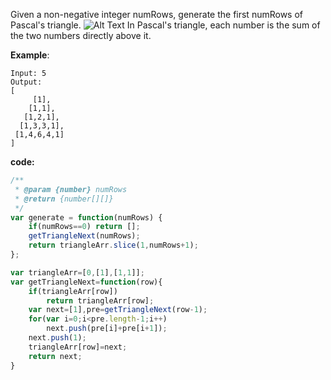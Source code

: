 Given a non-negative integer numRows, generate the first numRows of Pascal's triangle.
![Alt Text](../Resource/img/PascalTriangleAnimated2.gif)
In Pascal's triangle, each number is the sum of the two numbers directly above it.

**Example**:
```
Input: 5
Output:
[
     [1],
    [1,1],
   [1,2,1],
  [1,3,3,1],
 [1,4,6,4,1]
]
```

**code:**
```js
/**
 * @param {number} numRows
 * @return {number[][]}
 */
var generate = function(numRows) {
    if(numRows==0) return [];
    getTriangleNext(numRows);
    return triangleArr.slice(1,numRows+1);
};

var triangleArr=[0,[1],[1,1]];
var getTriangleNext=function(row){
    if(triangleArr[row]) 
        return triangleArr[row];
    var next=[1],pre=getTriangleNext(row-1);
    for(var i=0;i<pre.length-1;i++) 
        next.push(pre[i]+pre[i+1]);
    next.push(1);
    triangleArr[row]=next;
    return next;
}
```